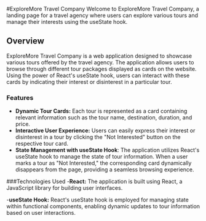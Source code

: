 #ExploreMore Travel Company
Welcome to ExploreMore Travel Company, a landing page for a travel agency where users can explore various tours and manage their interests using the useState hook.

## Overview

ExploreMore Travel Company is a web application designed to showcase various tours offered by the travel agency. The application allows users to browse through different tour packages displayed as cards on the website. Using the power of React's useState hook, users can interact with these cards by indicating their interest or disinterest in a particular tour.

### Features

- **Dynamic Tour Cards:** Each tour is represented as a card containing relevant information such as the tour name, destination, duration, and price.
- **Interactive User Experience:** Users can easily express their interest or disinterest in a tour by clicking the "Not Interested" button on the respective tour card.
- **State Management with useState Hook**: The application utilizes React's useState hook to manage the state of tour information. When a user marks a tour as "Not Interested," the corresponding card dynamically disappears from the page, providing a seamless browsing experience.

###Technologies Used
-**React:** The application is built using React, a JavaScript library for building user interfaces.

-**useState Hook:** React's useState hook is employed for managing state within functional components, enabling dynamic updates to tour information based on user interactions.




